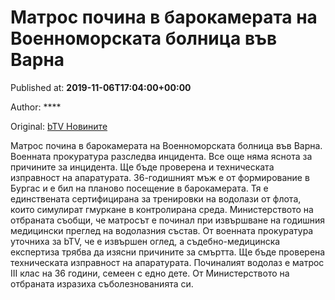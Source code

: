 
# Матрос почина в барокамерата на Военноморската болница във Варна

Published at: **2019-11-06T17:04:00+00:00**

Author: ****

Original: [bTV Новините](https://btvnovinite.bg/bulgaria/voennosluzhesht-pochina-v-barokamerata-na-voennomorskata-bolnica-vav-varna.html)

Матрос почина в барокамерата на Военноморската болница във Варна. Военната прокуратура разследва инцидента. Все още няма яснота за причините за инцидента. Ще бъде проверена и техническата изправност на апаратурата.
36-годишният мъж е от формирование в Бургас и е бил на планово посещение в барокамерата.
Тя е единствената сертифицирана за тренировки на водолази от флота, които симулират гмуркане в контролирана среда.
Министерството на отбраната съобщи, че матросът е починал при извършване на годишния медицински преглед на водолазния състав.
От военната прокуратура уточниха за bTV, че е извършен оглед, а съдебно-медицинска експертиза трябва да изясни причините за смъртта.
Ще бъде проверена техническата изправност на апаратурата. Починалият водолаз е матрос III клас на 36 години, семеен с едно дете. От Министерството на отбраната изразиха съболезнованията си.
